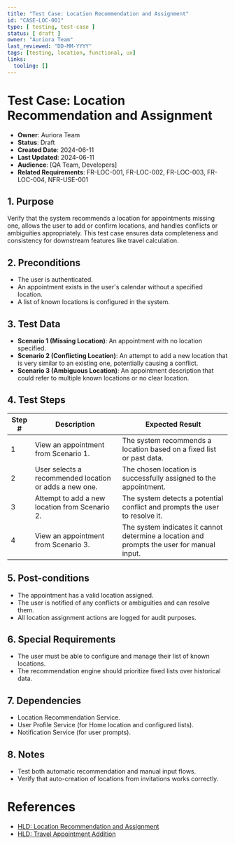```yaml
---
title: "Test Case: Location Recommendation and Assignment"
id: "CASE-LOC-001"
type: [ testing, test-case ]
status: [ draft ]
owner: "Auriora Team"
last_reviewed: "DD-MM-YYYY"
tags: [testing, location, functional, ux]
links:
  tooling: []
---
```


# Test Case: Location Recommendation and Assignment

- **Owner**: Auriora Team
- **Status**: Draft
- **Created Date**: 2024-06-11
- **Last Updated**: 2024-06-11
- **Audience**: [QA Team, Developers]
- **Related Requirements**: FR-LOC-001, FR-LOC-002, FR-LOC-003, FR-LOC-004, NFR-USE-001

## 1. Purpose

Verify that the system recommends a location for appointments missing one, allows the user to add or confirm locations, and handles conflicts or ambiguities appropriately. This test case ensures data completeness and consistency for downstream features like travel calculation.

## 2. Preconditions

-   The user is authenticated.
-   An appointment exists in the user's calendar without a specified location.
-   A list of known locations is configured in the system.

## 3. Test Data

-   **Scenario 1 (Missing Location)**: An appointment with no location specified.
-   **Scenario 2 (Conflicting Location)**: An attempt to add a new location that is very similar to an existing one, potentially causing a conflict.
-   **Scenario 3 (Ambiguous Location)**: An appointment description that could refer to multiple known locations or no clear location.

## 4. Test Steps

| Step # | Description                                       | Expected Result                                                              |
|--------|---------------------------------------------------|------------------------------------------------------------------------------|
| 1      | View an appointment from Scenario 1.              | The system recommends a location based on a fixed list or past data.         |
| 2      | User selects a recommended location or adds a new one. | The chosen location is successfully assigned to the appointment.             |
| 3      | Attempt to add a new location from Scenario 2.    | The system detects a potential conflict and prompts the user to resolve it.  |
| 4      | View an appointment from Scenario 3.              | The system indicates it cannot determine a location and prompts the user for manual input. |

## 5. Post-conditions

-   The appointment has a valid location assigned.
-   The user is notified of any conflicts or ambiguities and can resolve them.
-   All location assignment actions are logged for audit purposes.

## 6. Special Requirements

-   The user must be able to configure and manage their list of known locations.
-   The recommendation engine should prioritize fixed lists over historical data.

## 7. Dependencies

-   Location Recommendation Service.
-   User Profile Service (for Home location and configured lists).
-   Notification Service (for user prompts).

## 8. Notes

-   Test both automatic recommendation and manual input flows.
-   Verify that auto-creation of locations from invitations works correctly.

# References

-   [HLD: Location Recommendation and Assignment](../2-architecture/HLD-LOC-001-Location-Recommendation-and-Assignment.md)
-   [HLD: Travel Appointment Addition](../2-architecture/HLD-TRV-001-Travel-Appointment-Addition.md)

